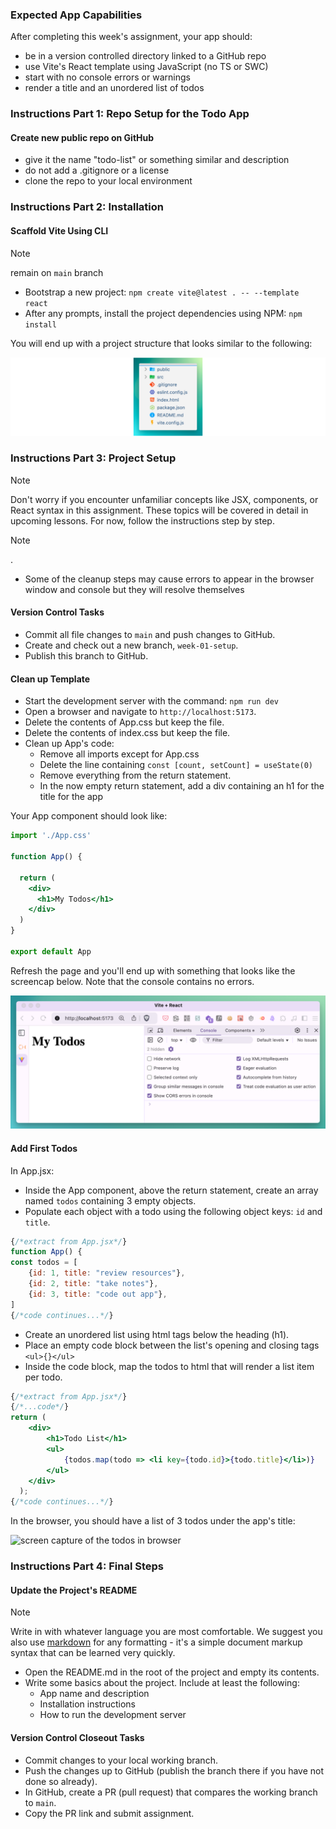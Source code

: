 <!-- h1, h2 already used by CTD Learns -->
<!-- draft exercise composition v1-->
### Expected App Capabilities

After completing this week's assignment, your app should:

- be in a version controlled directory linked to a GitHub repo
- use Vite's React template using JavaScript (no TS or SWC)
- start with no console errors or warnings
- render a title and an unordered list of todos

### Instructions Part 1: Repo Setup for the Todo App

#### Create new public repo on GitHub

- give it the name "todo-list" or something similar and description
- do not add a .gitignore or a license
- clone the repo to your local environment

### Instructions Part 2: Installation

#### Scaffold Vite Using CLI

>[!note]
>remain on `main` branch

- Bootstrap a new project: `npm create vite@latest . -- --template react`
- After any prompts, install the project dependencies using NPM: `npm install`

You will end up with a project structure that looks similar to the following:

![screen capture of the newly installed project directory](https://raw.githubusercontent.com/Code-the-Dream-School/react-curriculum-v4/refs/heads/main/learns-app-content/week-01/assets/project-directory.png)

### Instructions Part 3: Project Setup

> [!note]
> Don't worry if you encounter unfamiliar concepts like JSX, components, or React syntax in this assignment. These topics will be covered in detail in upcoming lessons. For now, follow the instructions step by step.

> [!note]
>.
>
> - Some of the cleanup steps may cause errors to appear in the browser window and console but they will resolve themselves

#### Version Control Tasks

- Commit all file changes to `main` and push changes to GitHub.
- Create and check out a new branch, `week-01-setup`.
- Publish this branch to GitHub.

#### Clean up Template

- Start the development server with the command: `npm run dev`
- Open a browser and navigate to `http://localhost:5173`.
- Delete the contents of App.css but keep the file.
- Delete the contents of index.css but keep the file.
- Clean up App's code:
  - Remove all imports except for App.css
  - Delete the line containing `const [count, setCount] = useState(0)`
  - Remove everything from the return statement.
  - In the now empty return statement, add a div containing an h1 for the title for the app

Your App component should look like:

```jsx
import './App.css'

function App() {

  return (
    <div>
      <h1>My Todos</h1>
    </div>
  )
}

export default App
```

Refresh the page and you'll end up with something that looks like the screencap below. Note that the console contains no errors.

![screen capture of app title in browser](https://raw.githubusercontent.com/Code-the-Dream-School/react-curriculum-v4/refs/heads/main/learns-app-content/week-01/assets/title-screencap.png)

#### Add First Todos

In App.jsx:

- Inside the App component, above the return statement, create an array named `todos` containing 3 empty objects.
- Populate each object with a todo using the following object keys: `id` and `title`.

```jsx
{/*extract from App.jsx*/}
function App() {
const todos = [
    {id: 1, title: "review resources"},
    {id: 2, title: "take notes"},
    {id: 3, title: "code out app"},
]
{/*code continues...*/}
```

- Create an unordered list using html tags below the heading (h1).
- Place an empty code block between the list's opening and closing tags `<ul>{}</ul>`
- Inside the code block, map the todos to html that will render a list item per todo.

```jsx
{/*extract from App.jsx*/}
{/*...code*/}
return (
    <div>
        <h1>Todo List</h1>
        <ul>
            {todos.map(todo => <li key={todo.id}>{todo.title}</li>)}
        </ul>
    </div>
  );
{/*code continues...*/}
```

In the browser, you should have a list of 3 todos under the app's title:

![screen capture of the todos in browser](https://raw.githubusercontent.com/Code-the-Dream-School/react-curriculum-v4/refs/heads/main/learns-app-content/week-01/assets/todos-screencap.png)

### Instructions Part 4: Final Steps

#### Update the Project's README

> [!note]
> Write in with whatever language you are most comfortable. We suggest you also use [markdown](https://gist.github.com/Myndex/5140d6fe98519bb15c503c490e713233) for any formatting - it's a simple document markup syntax that can be learned very quickly.

- Open the README.md in the root of the project and empty its contents.
- Write some basics about the project. Include at least the following:
  - App name and description
  - Installation instructions
  - How to run the development server

#### Version Control Closeout Tasks

- Commit changes to your local working branch.
- Push the changes up to GitHub (publish the branch there if you have not done so already).
- In GitHub, create a PR (pull request) that compares the working branch to `main`.
- Copy the PR link and submit assignment.
